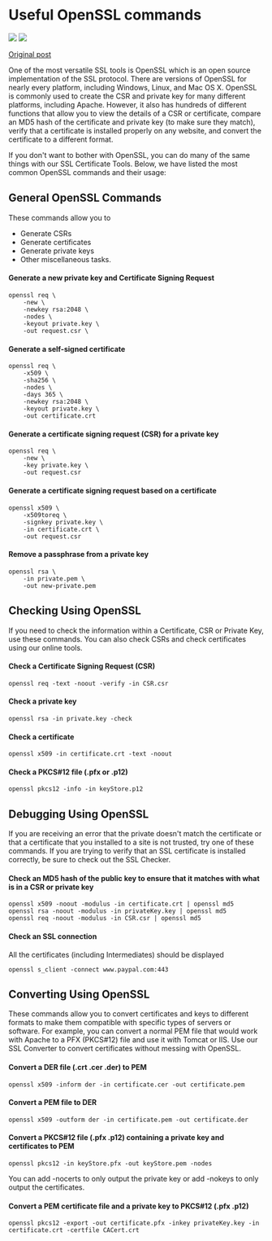 <!-- tags: shell, security -->

# Useful OpenSSL commands

<!-- START TAGS -->
[<img src="https://img.shields.io/badge/Tag-shell-brightgreen">](/tags/shell)
[<img src="https://img.shields.io/badge/Tag-security-brightgreen">](/tags/security)
<!-- END TAGS -->

[Original post](https://www.sslshopper.com/article-most-common-openssl-commands.html)

One of the most versatile SSL tools is OpenSSL which is an open source
implementation of the SSL protocol. There are versions of OpenSSL for
nearly every platform, including Windows, Linux, and Mac OS X. OpenSSL
is commonly used to create the CSR and private key for many different
platforms, including Apache. However, it also has hundreds of different
functions that allow you to view the details of a CSR or certificate,
compare an MD5 hash of the certificate and private key (to make sure
they match), verify that a certificate is installed properly on any
website, and convert the certificate to a different format.

If you don't want to bother with OpenSSL, you can do many of the same
things with our SSL Certificate Tools. Below, we have listed the most
common OpenSSL commands and their usage:


## General OpenSSL Commands
These commands allow you to

- Generate CSRs
- Generate certificates
- Generate private keys
- Other miscellaneous tasks.


#### Generate a new private key and Certificate Signing Request

    openssl req \
        -new \
        -newkey rsa:2048 \
        -nodes \
        -keyout private.key \
        -out request.csr \


#### Generate a self-signed certificate

    openssl req \
        -x509 \
        -sha256 \
        -nodes \
        -days 365 \
        -newkey rsa:2048 \
        -keyout private.key \
        -out certificate.crt


#### Generate a certificate signing request (CSR) for a private key

    openssl req \
        -new \
        -key private.key \
        -out request.csr


#### Generate a certificate signing request based on a certificate

    openssl x509 \
        -x509toreq \
        -signkey private.key \
        -in certificate.crt \
        -out request.csr


#### Remove a passphrase from a private key

    openssl rsa \
        -in private.pem \
        -out new-private.pem


## Checking Using OpenSSL

If you need to check the information within a Certificate, CSR or
Private Key, use these commands. You can also check CSRs and
check certificates using our online tools.


#### Check a Certificate Signing Request (CSR)

    openssl req -text -noout -verify -in CSR.csr


#### Check a private key

    openssl rsa -in private.key -check


#### Check a certificate

    openssl x509 -in certificate.crt -text -noout


#### Check a PKCS#12 file (.pfx or .p12)

    openssl pkcs12 -info -in keyStore.p12


## Debugging Using OpenSSL

If you are receiving an error that the private doesn't match
the certificate or that a certificate that you installed to
a site is not trusted, try one of these commands. If you are
trying to verify that an SSL certificate is installed correctly,
be sure to check out the SSL Checker.


#### Check an MD5 hash of the public key to ensure that it matches with what is in a CSR or private key

    openssl x509 -noout -modulus -in certificate.crt | openssl md5
    openssl rsa -noout -modulus -in privateKey.key | openssl md5
    openssl req -noout -modulus -in CSR.csr | openssl md5


#### Check an SSL connection

All the certificates (including Intermediates) should be displayed

    openssl s_client -connect www.paypal.com:443


## Converting Using OpenSSL

These commands allow you to convert certificates and keys to
different formats to make them compatible with specific types
of servers or software. For example, you can convert a normal
PEM file that would work with Apache to a PFX (PKCS#12) file
and use it with Tomcat or IIS. Use our SSL Converter to convert
certificates without messing with OpenSSL.


#### Convert a DER file (.crt .cer .der) to PEM

    openssl x509 -inform der -in certificate.cer -out certificate.pem


#### Convert a PEM file to DER

    openssl x509 -outform der -in certificate.pem -out certificate.der


#### Convert a PKCS#12 file (.pfx .p12) containing a private key and certificates to PEM

    openssl pkcs12 -in keyStore.pfx -out keyStore.pem -nodes

You can add -nocerts to only output the private key or add -nokeys to only output the certificates.


#### Convert a PEM certificate file and a private key to PKCS#12 (.pfx .p12)

    openssl pkcs12 -export -out certificate.pfx -inkey privateKey.key -in certificate.crt -certfile CACert.crt
















<!-- START FOOTER -->
<script src="https://www.gstatic.com/firebasejs/8.10.0/firebase-app.js"></script>
<script src="https://www.gstatic.com/firebasejs/8.10.0/firebase-database.js"></script>

<script src="https://jpedro.github.io/js/v1/data.js"></script>
<script src="https://jpedro.github.io/js/v1/comments.js"></script>
<script defer>Comments.mount(document.body.children[0]);</script>
<!-- END FOOTER -->














